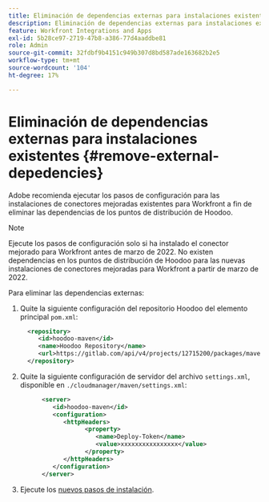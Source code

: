 ```yaml
---
title: Eliminación de dependencias externas para instalaciones existentes
description: Eliminación de dependencias externas para instalaciones existentes
feature: Workfront Integrations and Apps
exl-id: 5b28ce97-2719-47b8-a386-77d4aaddbe81
role: Admin
source-git-commit: 32fdbf9b4151c949b307d8bd587ade163682b2e5
workflow-type: tm+mt
source-wordcount: '104'
ht-degree: 17%

---
```


# Eliminación de dependencias externas para instalaciones existentes {#remove-external-depedencies}

Adobe recomienda ejecutar los pasos de configuración para las instalaciones de conectores mejoradas existentes para Workfront a fin de eliminar las dependencias de los puntos de distribución de Hoodoo.

>[!NOTE]
>
>Ejecute los pasos de configuración solo si ha instalado el conector mejorado para Workfront antes de marzo de 2022. No existen dependencias en los puntos de distribución de Hoodoo para las nuevas instalaciones de conectores mejoradas para Workfront a partir de marzo de 2022.

Para eliminar las dependencias externas:

1. Quite la siguiente configuración del repositorio Hoodoo del elemento principal `pom.xml`:

   ```XML
     <repository>
        <id>hoodoo-maven</id>
        <name>Hoodoo Repository</name>
        <url>https://gitlab.com/api/v4/projects/12715200/packages/maven</url>
     </repository>
   ```

1. Quite la siguiente configuración de servidor del archivo `settings.xml`, disponible en `./cloudmanager/maven/settings.xml`:

   ```XML
         <server>
            <id>hoodoo-maven</id>
            <configuration>
               <httpHeaders>
                     <property>
                        <name>Deploy-Token</name>
                        <value>xxxxxxxxxxxxxxxx</value>
                     </property>
               </httpHeaders>
            </configuration>
         </server>
   ```

1. Ejecute los [nuevos pasos de instalación](workfront-connector-install.md).
